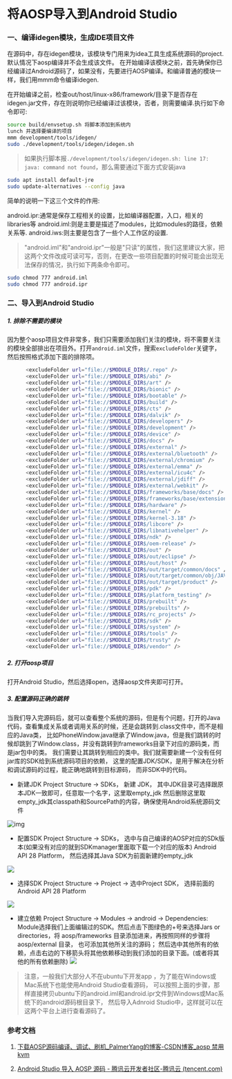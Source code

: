 # 将AOSP导入到Android Studio


### 一、编译idegen模块，生成IDE项目文件

在源码中，存在idegen模块，该模块专门用来为idea工具生成系统源码的project.默认情况下aosp编译并不会生成该文件。
在开始编译该模块之前，首先确保你已经编译过Android源码了，如果没有，先要进行AOSP编译。和编译普通的模块一样，我们用mmm命令编译idegen.

在开始编译之前，检查out/host/linux-x86/framework/目录下是否存在idegen.jar文件，存在则说明你已经编译过该模块，否者，则需要编译.执行如下命令即可:

```bash
source build/envsetup.sh 将脚本添加到系统内
lunch 并选择要编译的项目
mmm development/tools/idegen/ 
sudo ./development/tools/idegen/idegen.sh

```

> 如果执行脚本报`./development/tools/idegen/idegen.sh: line 17: java: command not found`，那么需要通过下面方式安装java

```bash
sudo apt install default-jre
sudo update-alternatives --config java
```

简单的说明一下这三个文件的作用:

android.ipr:通常是保存工程相关的设置，比如编译器配置，入口，相关的libraries等
android.iml:则是主要是描述了modules，比如modules的路径，依赖关系等.
android.iws:则主要是包含了一些个人工作区的设置.

> "android.iml"和"android.ipr"一般是"只读"的属性，我们这里建议大家，把这两个文件改成可读可写，否则，在更改一些项目配置的时候可能会出现无法保存的情况，执行如下两条命令即可。

```bash
sudo chmod 777 android.iml
sudo chmod 777 android.ipr
```

### 二、导入到Android Studio

##### 1. 排除不需要的模块

因为整个aosp项目文件非常多，我们只需要添加我们关注的模块，将不需要关注的模块全部排出在项目外。打开`android.iml`文件，搜索`excludeFolder`关键字，然后按照格式添加下面的排除项。

```bash
      <excludeFolder url="file://$MODULE_DIR$/.repo" />
      <excludeFolder url="file://$MODULE_DIR$/abi" />
      <excludeFolder url="file://$MODULE_DIR$/art" />
      <excludeFolder url="file://$MODULE_DIR$/bionic" />
      <excludeFolder url="file://$MODULE_DIR$/bootable" />
      <excludeFolder url="file://$MODULE_DIR$/build" />
      <excludeFolder url="file://$MODULE_DIR$/cts" />
      <excludeFolder url="file://$MODULE_DIR$/dalvik" />
      <excludeFolder url="file://$MODULE_DIR$/developers" />
      <excludeFolder url="file://$MODULE_DIR$/development" />
      <excludeFolder url="file://$MODULE_DIR$/device" />
      <excludeFolder url="file://$MODULE_DIR$/docs" />
      <excludeFolder url="file://$MODULE_DIR$/external" />
      <excludeFolder url="file://$MODULE_DIR$/external/bluetooth" />
      <excludeFolder url="file://$MODULE_DIR$/external/chromium" />
      <excludeFolder url="file://$MODULE_DIR$/external/emma" />
      <excludeFolder url="file://$MODULE_DIR$/external/icu4c" />
      <excludeFolder url="file://$MODULE_DIR$/external/jdiff" />
      <excludeFolder url="file://$MODULE_DIR$/external/webkit" />
      <excludeFolder url="file://$MODULE_DIR$/frameworks/base/docs" />
      <excludeFolder url="file://$MODULE_DIR$/frameworks/base/extension" />
      <excludeFolder url="file://$MODULE_DIR$/hardware" />
      <excludeFolder url="file://$MODULE_DIR$/kernel" />
      <excludeFolder url="file://$MODULE_DIR$/kernel-3.18" />
      <excludeFolder url="file://$MODULE_DIR$/libcore" />
      <excludeFolder url="file://$MODULE_DIR$/libnativehelper" />
      <excludeFolder url="file://$MODULE_DIR$/ndk" />
      <excludeFolder url="file://$MODULE_DIR$/oem-release" />
      <excludeFolder url="file://$MODULE_DIR$/out" />
      <excludeFolder url="file://$MODULE_DIR$/out/eclipse" />
      <excludeFolder url="file://$MODULE_DIR$/out/host" />
      <excludeFolder url="file://$MODULE_DIR$/out/target/common/docs" />
      <excludeFolder url="file://$MODULE_DIR$/out/target/common/obj/JAVA_LIBRARIES/android_stubs_current_intermediates" />
      <excludeFolder url="file://$MODULE_DIR$/out/target/product" />
      <excludeFolder url="file://$MODULE_DIR$/pdk" />
      <excludeFolder url="file://$MODULE_DIR$/platform_testing" />
      <excludeFolder url="file://$MODULE_DIR$/prebuilt" />
      <excludeFolder url="file://$MODULE_DIR$/prebuilts" />
      <excludeFolder url="file://$MODULE_DIR$/rc_projects" />
      <excludeFolder url="file://$MODULE_DIR$/sdk" />
      <excludeFolder url="file://$MODULE_DIR$/system" />
      <excludeFolder url="file://$MODULE_DIR$/tools" />
      <excludeFolder url="file://$MODULE_DIR$/trusty" />
      <excludeFolder url="file://$MODULE_DIR$/vendor" />

```

##### 2. 打开aosp项目

打开Android Studio，然后选择open，选择aosp文件夹即可打开。

##### 3. 配置源码正确的跳转

当我们导入完源码后，就可以查看整个系统的源码，但是有个问题，打开的Java代码，查看集成关系或者调用关系的时候，还是会跳转到.class文件中，而不是相应的Java类，
比如PhoneWindow.java继承了Window.java，但是我们跳转的时候却跳到了Window.class，并没有跳转到frameworks目录下对应的源码类，而是jar包中的类。
我们需要让其跳转到相应的类中。我们就需要新建一个没有任何jar库的SDK给到系统源码项目的依赖， 这里的配置JDK/SDK，是用于解决在分析和调试源码的过程，能正确地跳转到目标源码，
而非SDK中的代码。


* 新建JDK
  Project Structure -> SDKs， 新建 JDK， 其中JDK目录可选择跟原本JDK一致即可，任意取一个名字，这里取empty_jdk 然后删除这里取empty_jdk其classpath和SourcePath的内容，确保使用Android系统源码文件

![img](https://img-blog.csdnimg.cn/img_convert/828b0e6024c2df388aac0bb8637f7e9b.png)

* 配置SDK
  Project Structure -> SDKs， 选中与自己编译的AOSP对应的SDk版本(如果没有对应的就到SDKmanager里面取下载一个对应的版本) Android API 28 Platform， 然后选择其Java SDK为前面新建的empty_jdk

![](https://img-blog.csdnimg.cn/img_convert/6898bcba8832a74115e3d61699c7055f.png)

* 选择SDK
  Project Structure -> Project -> 选中Project SDK， 选择前面的Android API 28 Platform

![](https://img-blog.csdnimg.cn/img_convert/8b879adc7f133b775f9d48f0d01ac7e0.png)

* 建立依赖
  Project Structure -> Modules -> android -> Dependencies: Module选择我们上面编辑过的SDK。然后点击下图绿色的+号来选择Jars or directories，将 aosp/frameworks 目录添加进来，再按照同样的步骤将aosp/external 目录， 也可添加其他所关注的源码；
  然后选中其他所有的依赖，点击右边的下移箭头将其他依赖移动到我们添加的目录下面。(或者将其他的所有依赖删除)
  ![](https://img-blog.csdnimg.cn/img_convert/16ea889ffabb0ff8ce2610dca8ba4c04.png)

> 注意，一般我们大部分人不在ubuntu下开发app ，为了能在Windows或Mac系统下也能使用Android Studio查看源码，
> 可以按照上面的步骤，那样直接拷贝ubuntu下的android.iml和android.ipr文件到Windows或Mac系统下的android源码根目录下，
> 然后导入Adnroid Studio中，这样就可以在这两个平台上进行查看源码了。



### 参考文档

1. [下载AOSP源码编译、调试、刷机_PalmerYang的博客-CSDN博客_aosp 禁用kvm](https://blog.csdn.net/unreliable_narrator/article/details/101637891?utm_medium=distribute.pc_relevant.none-task-blog-2~default~baidujs_baidulandingword~default-0-101637891-blog-120396315.pc_relevant_recovery_v2&spm=1001.2101.3001.4242.1&utm_relevant_index=2)

2. [Android Studio 导入 AOSP 源码 - 腾讯云开发者社区-腾讯云 (tencent.com)](https://cloud.tencent.com/developer/article/1552441)
